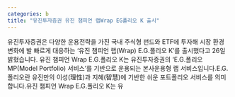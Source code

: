 ```yaml
---
categories: b
title: "유진투자증권 유진 챔피언 랩Wrap EG폴리오 K 출시"
---
```

유진투자증권은 다양한 운용전략을 가진 국내 주식형 펀드와 ETF에 투자해 시장 환경 변화에 발 빠르게 대응하는 &lsquo;유진 챔피언 랩(Wrap) E.G.폴리오 K&rsquo;를 출시했다고 26일 밝혔습니다. 유진 챔피언 Wrap E.G.폴리오 K는 유진투자증권의 &lsquo;E.G.폴리오 MP(Model Portfolio) 서비스&rsquo;를 기반으로 운용되는 본사운용형 랩 서비스입니다.E.G.폴리오란 유진만의 이성(理性)과 지혜(智慧)에 기반한 쉬운 포트폴리오 서비스를 의미합니다.유진 챔피언 Wrap E.G.폴리오 K는 유